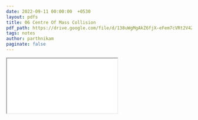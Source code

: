 ```yaml
---
date: 2022-09-11 00:00:00  +0530
layout: pdfs
title: 06 Centre Of Mass Collision
pdf_path: https://drive.google.com/file/d/138uWgMgAkZ6fjX-eFem7cVRt2V4ZFCOt/preview?usp=sharing
tags: notes
author: parthnikam
paginate: false
---
```


<iframe class="embed-pdf" src="{{ page.pdf_path }}#toolbar=0" seamless="seamless" scrolling="no" style="overflow:hidden"></iframe>
